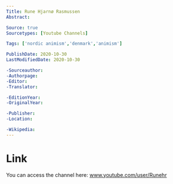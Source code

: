 ```yaml
---
Title: Rune Hjarnø Rasmussen
Abstract: 

Source: true
Sourcetypes: [Youtube Channels]

Tags: ['nordic animism','denmark','animism']

PublishDate: 2020-10-30
LastModifiedDate: 2020-10-30

-Sourceauthor:
-Authorpage:
-Editor:
-Translator:

-EditionYear:
-OriginalYear:

-Publisher:
-Location:

-Wikipedia:
---
```

# Link
You can access the channel here: www.youtube.com/user/Runehr